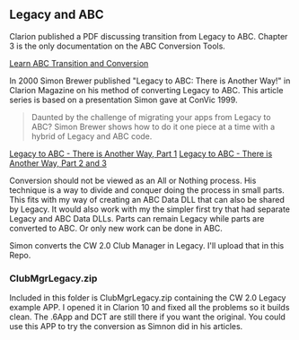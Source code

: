 ## Legacy and ABC

Clarion published a PDF discussing transition from Legacy to ABC. 
 Chapter 3 is the only documentation on the ABC Conversion Tools.

[Learn ABC Transition and Conversion](LearnABC_Transition_Conversion.pdf)

In 2000 Simon Brewer published "Legacy to ABC: There is Another Way!" in Clarion Magazine
 on his method of converting Legacy to ABC. This article series is based on a
 presentation Simon gave at ConVic 1999.

> Daunted by the challenge of migrating your apps from Legacy to ABC? Simon Brewer 
> shows how to do it one piece at a time with a hybrid of Legacy and ABC code. 

[Legacy to ABC - There is Another Way, Part 1](Cmag-2000-07_LegacytoABC-ThereIsAnotherWay.pdf)
[Legacy to ABC - There is Another Way, Part 2 and 3](Cmag-2000-08_LegacytoABC-ThereIsAnotherWay.pdf)

Conversion should not be viewed as an All or Nothing process.
 His technique is a way to divide and conquer doing the process in small parts.
 This fits with my way of creating an ABC Data DLL that can also be shared by Legacy.
 It would also work with my the simpler first try that had separate Legacy and ABC Data DLLs.
 Parts can remain Legacy while parts are converted to ABC. Or only new work can be done in ABC.

Simon converts the CW 2.0 Club Manager in Legacy. I'll upload that in this Repo.

### ClubMgrLegacy.zip

Included in this folder is ClubMgrLegacy.zip containing the CW 2.0  Legacy example APP.
 I opened it in Clarion 10 and fixed all the problems so it builds clean. The .6App and DCT are still there if you want the original.
 You could use this APP to try the conversion as Simnon did in his articles.